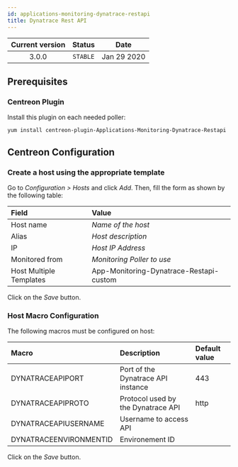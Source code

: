 ```yaml
---
id: applications-monitoring-dynatrace-restapi
title: Dynatrace Rest API
---
```


| Current version | Status | Date |
| :-: | :-: | :-: |
| 3.0.0 | `STABLE` | Jan 29 2020 |

## Prerequisites

### Centreon Plugin

Install this plugin on each needed poller:

``` shell
yum install centreon-plugin-Applications-Monitoring-Dynatrace-Restapi
```

## Centreon Configuration

### Create a host using the appropriate template

Go to *Configuration \> Hosts* and click *Add*. Then, fill the form as shown by the following table:

| Field                   | Value                                   |
| :---------------------- | :-------------------------------------- |
| Host name               | *Name of the host*                      |
| Alias                   | *Host description*                      |
| IP                      | *Host IP Address*                       |
| Monitored from          | *Monitoring Poller to use*              |
| Host Multiple Templates | App-Monitoring-Dynatrace-Restapi-custom |

Click on the *Save* button.

### Host Macro Configuration

The following macros must be configured on host:

| Macro                  | Description                        | Default value |
| :--------------------- | :--------------------------------- | :------------ |
| DYNATRACEAPIPORT       | Port of the Dynatrace API instance | 443           |
| DYNATRACEAPIPROTO      | Protocol used by the Dynatrace API | http          |
| DYNATRACEAPIUSERNAME   | Username to access API             |               |
| DYNATRACEENVIRONMENTID | Environement ID                    |               |

Click on the *Save* button.

